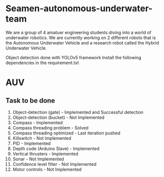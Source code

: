 # Seamen-autonomous-underwater-team
We are a group of 4 amatuer engineering students diving into a world of underwater robotics. We are currently working on 2 different robots that is the Autonomous Underwater Vehicle and a research robot called the Hybrid Underwater Vehicle. 

Object detection done with YOLOv5 framework
Install the following dependencies in the requirement.txt

# AUV
## Task to be done
1) Object-detection (gate) - Implemented and Successful detection
2) Object-detection (bucket) - Not Implemented
3) Compass - Implemented
4) Compass threading problem - Solved
5) Compass threading optimized - Last iteration pushed
6) Killswitch - Not Implemented
7) PID - Implemented
8) Depth code (Arduino Slave) - Implemented
9) Vertical thrusters - Implemented
10) Sonar - Not Implemented
11) Confidence level filter - Not Implemented
12) Motor controls - Not Implemented


